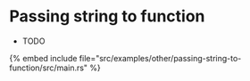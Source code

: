 # Passing string to function

* TODO

{% embed include file="src/examples/other/passing-string-to-function/src/main.rs" %}


